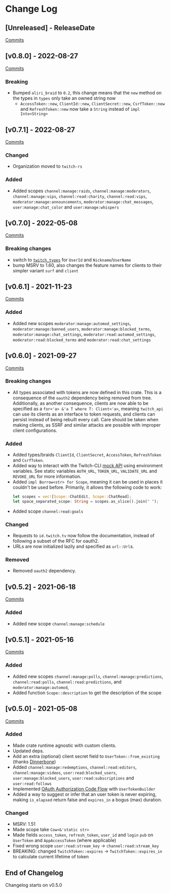 # Change Log

<!-- next-header -->

## [Unreleased] - ReleaseDate

[Commits](https://github.com/twitch-rs/twitch_oauth2/compare/v0.8.0...Unreleased)

## [v0.8.0] - 2022-08-27

[Commits](https://github.com/twitch-rs/twitch_oauth2/compare/v0.7.1...v0.8.0)

### Breaking

* Bumped `aliri_braid` to `0.2`, this change means that the `new` method on the types in `types` only take an owned string now
  * `AccessToken::new`, `ClientId::new`, `ClientSecret::new`, `CsrfToken::new` and `RefreshToken::new` now take a `String` instead of `impl Into<String>`

## [v0.7.1] - 2022-08-27

[Commits](https://github.com/twitch-rs/twitch_oauth2/compare/v0.7.0...v0.7.1)

### Changed

* Organization moved to `twitch-rs`

### Added

* Added scopes `channel:manage:raids`, `channel:manage:moderators`, `channel:manage:vips`, `channel:read:charity`,
  `channel:read:vips`, `moderator:manage:announcements`, `moderator:manage:chat_messages`, `user:manage:chat_color` and
  `user:manage:whispers`

## [v0.7.0] - 2022-05-08

[Commits](https://github.com/twitch-rs/twitch_oauth2/compare/v0.6.1...v0.7.0)

### Breaking changes

* switch to [`twitch_types`](https://crates.io/crates/twitch_types) for `UserId` and `Nickname`/`UserName`
* bump MSRV to 1.60, also changes the feature names for clients to their simpler variant `surf` and `client`

## [v0.6.1] - 2021-11-23

[Commits](https://github.com/twitch-rs/twitch_oauth2/compare/v0.6.0...v0.6.1)

### Added

* Added new scopes `moderator:manage:automod_settings`, `moderator:manage:banned_users`,
  `moderator:manage:blocked_terms`, `moderator:manage:chat_settings`, `moderator:read:automod_settings`,
  `moderator:read:blocked_terms` and `moderator:read:chat_settings`

## [v0.6.0] - 2021-09-27

[Commits](https://github.com/twitch-rs/twitch_oauth2/compare/v0.5.2...v0.6.0)

### Breaking changes

* All types associated with tokens are now defined in this crate. This is a consequence of the `oauth2` dependency being removed from tree.
  Additionally, as another consequence, clients are now able to be specified as a `for<'a> &'a T where T: Client<'a>`, meaning `twitch_api` can use its clients as an interface to token requests,
  and clients can persist instead of being rebuilt every call. Care should be taken when making clients, as SSRF and similar attacks are possible with improper client configurations.

### Added

* Added types/braids `ClientId`, `ClientSecret`, `AccessToken`, `RefreshToken` and `CsrfToken`.
* Added way to interact with the Twitch-CLI [mock API](https://github.com/twitchdev/twitch-cli/blob/main/docs/mock-api.md) using environment variables.
  See static variables `AUTH_URL`, `TOKEN_URL`, `VALIDATE_URL` and `REVOKE_URL` for more information.
* Added `impl Borrow<str> for Scope`, meaning it can be used in places it couldn't be used before. Primarily, it allows the following code to work:
  ```rust
  let scopes = vec![Scope::ChatEdit, Scope::ChatRead];
  let space_separated_scope: String = scopes.as_slice().join(" ");
  ```
* Added scope `channel:read:goals`

### Changed

* Requests to `id.twitch.tv` now follow the documentation, instead of following a subset of the RFC for oauth2.
* URLs are now initialized lazily and specified as `url::Url`s.

### Removed

* Removed `oauth2` dependency.

## [v0.5.2] - 2021-06-18

[Commits](https://github.com/twitch-rs/twitch_oauth2/compare/v0.5.1...v0.5.2)

### Added

* Added new scope `channel:manage:schedule`

## [v0.5.1] - 2021-05-16

[Commits](https://github.com/twitch-rs/twitch_oauth2/compare/v0.5.0...v0.5.1)

### Added

* Added new scopes `channel:manage:polls`, `channel:manage:predictions`, `channel:read:polls`, `channel:read:predictions`, and `moderator:manage:automod`,
* Added function `Scope::description` to get the description of the scope

## [v0.5.0] - 2021-05-08

[Commits](https://github.com/twitch-rs/twitch_oauth2/compare/49a083ceda6768cc52a1f8f1714bb7f942f24c01...v0.5.0)

### Added

* Made crate runtime agnostic with custom clients.
* Updated deps.
* Add an extra (optional) client secret field to `UserToken::from_existing` (thanks [Dinnerbone](https://github.com/Dinnerbone))
* Added `channel:manage:redemptions`, `channel:read:editors`, `channel:manage:videos`, `user:read:blocked_users`,  `user:manage:blocked_users`, `user:read:subscriptions` and `user:read:follows`
* Implemented [OAuth Authorization Code Flow](https://dev.twitch.tv/docs/authentication/getting-tokens-oauth/#oauth-authorization-code-flow) with `UserTokenBuilder`
* Added a way to suggest or infer that an user token is never expiring, making `is_elapsed` return false and `expires_in` a bogus (max) duration.
### Changed

* MSRV: 1.51
* Made scope take `Cow<&'static str>`
* Made fields `access_token`, `refresh_token`, `user_id` and `login` `pub` on `UserToken` and `AppAccessToken` (where applicable)
* Fixed wrong scope `user:read:stream_key` -> `channel:read:stream_key`
* BREAKING: changed `TwitchToken::expires` -> `TwitchToken::expires_in` to calculate current lifetime of token

## End of Changelog

Changelog starts on v0.5.0